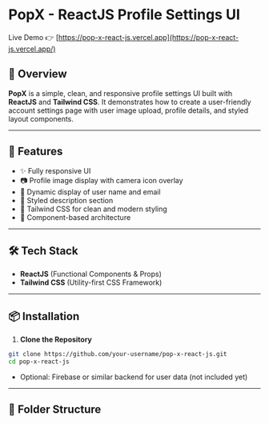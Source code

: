 # PopX - ReactJS Profile Settings UI

Live Demo 👉 [https://pop-x-react-js.vercel.app](https://pop-x-react-js.vercel.app/)

## 📌 Overview

**PopX** is a simple, clean, and responsive profile settings UI built with **ReactJS** and **Tailwind CSS**. It demonstrates how to create a user-friendly account settings page with user image upload, profile details, and styled layout components.



---

## 🚀 Features

- ✨ Fully responsive UI
- 📷 Profile image display with camera icon overlay
- 📩 Dynamic display of user name and email
- 🧾 Styled description section
- 🎨 Tailwind CSS for clean and modern styling
- 🔄 Component-based architecture

---

## 🛠️ Tech Stack

- **ReactJS** (Functional Components & Props)
- **Tailwind CSS** (Utility-first CSS Framework)

---

## 📦 Installation

1. **Clone the Repository**
```bash
git clone https://github.com/your-username/pop-x-react-js.git
cd pop-x-react-js
```
- Optional: Firebase or similar backend for user data (not included yet)

---

## 📁 Folder Structure

